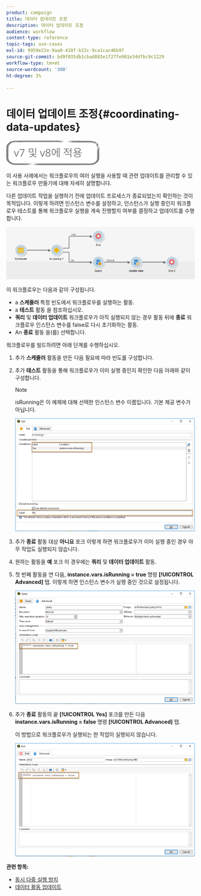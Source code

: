 ```yaml
---
product: campaign
title: 데이터 업데이트 조정
description: 데이터 업데이트 조정
audience: workflow
content-type: reference
topic-tags: use-cases
exl-id: 9959e22e-9aa0-410f-b22c-9ca1cac46b97
source-git-commit: bd9f035db1cbad883e1f27fe901e34dfbc9c1229
workflow-type: tm+mt
source-wordcount: '300'
ht-degree: 3%

---
```


# 데이터 업데이트 조정{#coordinating-data-updates}

![](../../assets/common.svg)

이 사용 사례에서는 워크플로우의 여러 실행을 사용할 때 관련 업데이트를 관리할 수 있는 워크플로우 만들기에 대해 자세히 설명합니다.

다른 업데이트 작업을 실행하기 전에 업데이트 프로세스가 종료되었는지 확인하는 것이 목적입니다. 이렇게 하려면 인스턴스 변수를 설정하고, 인스턴스가 실행 중인지 워크플로우 테스트를 통해 워크플로우 실행을 계속 진행할지 여부를 결정하고 업데이트를 수행합니다.

![](assets/uc_dataupdate_wkf.png)

이 워크플로우는 다음과 같이 구성됩니다.

* a **스케줄러** 특정 빈도에서 워크플로우를 실행하는 활동.
* a **테스트** 활동 을 참조하십시오.
* **쿼리** 및 **데이터 업데이트** 워크플로우가 아직 실행되지 않는 경우 활동 뒤에 **종료** 워크플로우 인스턴스 변수를 false로 다시 초기화하는 활동.
* An **종료** 활동 을(를) 선택합니다.

워크플로우를 빌드하려면 아래 단계를 수행하십시오.

1. 추가 **스케줄러** 활동을 만든 다음 필요에 따라 빈도를 구성합니다.
1. 추가 **테스트** 활동을 통해 워크플로우가 이미 실행 중인지 확인한 다음 아래와 같이 구성합니다.

   >[!NOTE]
   >
   >isRunning은 이 예제에 대해 선택한 인스턴스 변수 이름입니다. 기본 제공 변수가 아닙니다.

   ![](assets/uc_dataupdate_test.png)

1. 추가 **종료** 활동 대상 **아니요** 포크 이렇게 하면 워크플로우가 이미 실행 중인 경우 아무 작업도 실행되지 않습니다.
1. 원하는 활동을 **예** 포크 이 경우에는 **쿼리** 및 **데이터 업데이트** 활동.
1. 첫 번째 활동을 연 다음, **instance.vars.isRunning = true** 명령 **[!UICONTROL Advanced]** 탭. 이렇게 하면 인스턴스 변수가 실행 중인 것으로 설정됩니다.

   ![](assets/uc_dataupdate_query.png)

1. 추가 **종료** 활동의 끝 **[!UICONTROL Yes]** 포크를 만든 다음 **instance.vars.isRunning = false** 명령 **[!UICONTROL Advanced]** 탭.

   이 방법으로 워크플로우가 실행되는 한 작업이 실행되지 않습니다.

   ![](assets/uc_dataupdate_end.png)

**관련 항목:**

* [동시 다중 실행 방지](monitoring-workflow-execution.md#preventing-simultaneous-multiple-executions)
* [데이터 활동 업데이트](update-data.md)
